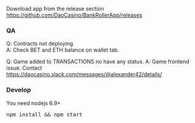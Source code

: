 
Download app from the release section https://github.com/DaoCasino/BankRollerApp/releases

<h3>QA</h3>
Q: Contracts not deploying <br>
A: Check BET and ETH balance on wallet tab.

Q: Game added to TRANSACTIONS no have any status.
A: Game frontend issue. Contact https://daocasino.slack.com/messages/@alexander42/details/ 


<h3>Develop</h3>
You need nodejs 6.9+
<pre>npm install && npm start</pre>
